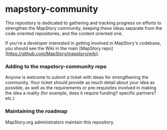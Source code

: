 mapstory-community
================

This repository is dedicated to gathering and tracking progress on efforts to strengthen the MapStory community, keeping these ideas separate from the code oriented repositories, and the content oriented one.

If you're a developer interested in getting involved in MapStory's codebase, you should see the Wiki in the main [MapStory repo] (https://github.com/MapStory/mapstory/wiki). 

### Adding to the mapstory-community repo

Anyone is welcome to submit a ticket with ideas for strengthening the community. Your ticket should provide as much detail about your idea as possible, as well as the requirements or pre-requisites involved in making the idea a reality (for example, does it require funding? specific partners? etc.)


### Maintaining the roadmap

MapStory.org administrators maintain this repository.
